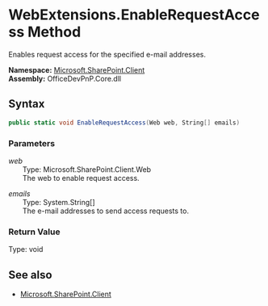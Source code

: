 # WebExtensions.EnableRequestAccess Method  
Enables request access for the specified e-mail addresses.  

**Namespace:** [Microsoft.SharePoint.Client](Microsoft.SharePoint.Client.md)  
**Assembly:** OfficeDevPnP.Core.dll  
## Syntax
```C#
public static void EnableRequestAccess(Web web, String[] emails)
```
### Parameters
*web*  
&emsp;&emsp;Type: Microsoft.SharePoint.Client.Web  
&emsp;&emsp;The web to enable request access.  

*emails*  
&emsp;&emsp;Type: System.String[]  
&emsp;&emsp;The e-mail addresses to send access requests to.  

### Return Value
Type: void  

## See also
- [Microsoft.SharePoint.Client](Microsoft.SharePoint.Client.md)
